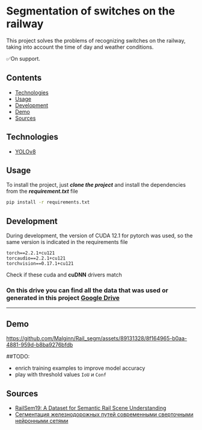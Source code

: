 # Segmentation of switches on the railway
This project solves the problems of recognizing switches on the railway, taking into account the time of day and weather conditions. 

✅On support.

## Contents
- [Technologies](#Technologies)
- [Usage](#Usage)
- [Development](#Development)
- [Demo](#Demo)
- [Sources](#Sources)

## <a name="Technologies">Technologies</a>
- [YOLOv8](https://github.com/ultralytics/ultralytics)
## <a name="Usage">Usage</a>
To install the project, just ___clone the project___ and install the dependencies from the ___requirement.txt___ file

```sh
pip install -r requirements.txt
```

## <a name="Development">Development</a>
During development, the version of CUDA 12.1 for pytorch was used, so the same version is indicated in the requirements file
```
torch==2.2.1+cu121
torcaudio==2.2.1+cu121
torchvision==0.17.1+cu121
```
Check if these cuda and __cuDNN__ drivers match

### On this __drive__ you can find all the data that was used or generated in this project [Google Drive](https://drive.google.com/drive/folders/1fTvgyfbYXH-9kYn9OYU3ISHZQnuNmelm?usp=sharing)
-----------

## <a name="Demo">Demo</a>

https://github.com/Malginn/Rail_segm/assets/89131328/8f164965-b0aa-4881-959d-b8ba9276bfdb

##TODO:
- enrich training examples to improve model accuracy
- play with threshold values `IoU` и `Conf`


## <a name="Sources">Sources</a>
- [RailSem19: A Dataset for Semantic Rail Scene Understanding](https://openaccess.thecvf.com/content_CVPRW_2019/papers/WAD/Zendel_RailSem19_A_Dataset_for_Semantic_Rail_Scene_Understanding_CVPRW_2019_paper.pdf)
- [Сегментация железнодорожных путей современными сверточными нейронными сетями](https://www.researchgate.net/publication/371681469_Segmentacia_zeleznodoroznyh_putej_sovremennymi_svertocnymi_nejronnymi_setami)
